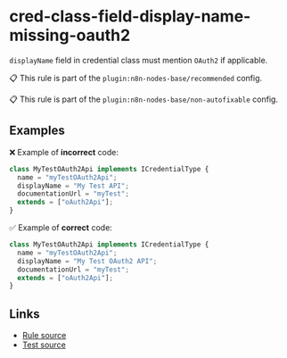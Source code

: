 [//]: # "File generated from a template. Do not edit this file directly."

# cred-class-field-display-name-missing-oauth2

`displayName` field in credential class must mention `OAuth2` if applicable.

📋 This rule is part of the `plugin:n8n-nodes-base/recommended` config.

📋 This rule is part of the `plugin:n8n-nodes-base/non-autofixable` config.

## Examples

❌ Example of **incorrect** code:

```js
class MyTestOAuth2Api implements ICredentialType {
  name = "myTestOAuth2Api";
  displayName = "My Test API";
  documentationUrl = "myTest";
  extends = ["oAuth2Api"];
}
```

✅ Example of **correct** code:

```js
class MyTestOAuth2Api implements ICredentialType {
  name = "myTestOAuth2Api";
  displayName = "My Test OAuth2 API";
  documentationUrl = "myTest";
  extends = ["oAuth2Api"];
}
```

## Links

- [Rule source](../../lib/rules/cred-class-field-display-name-missing-oauth2.ts)
- [Test source](../../tests/cred-class-field-display-name-missing-oauth2.test.ts)
